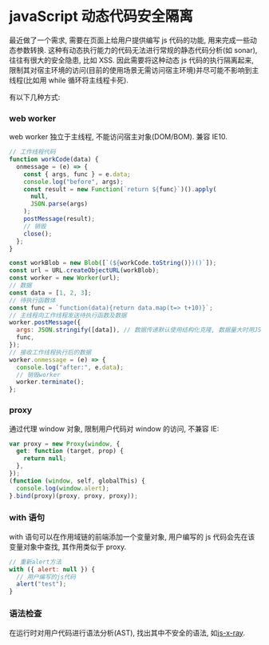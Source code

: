 # javaScript 动态代码安全隔离

最近做了一个需求, 需要在页面上给用户提供编写 js 代码的功能, 用来完成一些动态参数转换. 这种有动态执行能力的代码无法进行常规的静态代码分析(如 sonar), 往往有很大的安全隐患, 比如 XSS. 因此需要将这种动态 js 代码的执行隔离起来, 限制其对宿主环境的访问(目前的使用场景无需访问宿主环境)并尽可能不影响到主线程(比如用 while 循环将主线程卡死).

有以下几种方式:

### web worker

web worker 独立于主线程, 不能访问宿主对象(DOM/BOM). 兼容 IE10.

```javascript
// 工作线程代码
function workCode(data) {
  onmessage = (e) => {
    const { args, func } = e.data;
    console.log("before", args);
    const result = new Function(`return ${func}`)().apply(
      null,
      JSON.parse(args)
    );
    postMessage(result);
    // 销毁
    close();
  };
}

const workBlob = new Blob([`(${workCode.toString()})()`]);
const url = URL.createObjectURL(workBlob);
const worker = new Worker(url);
// 数据
const data = [1, 2, 3];
// 待执行函数体
const func = `function(data){return data.map(t=> t+10)}`;
// 主线程向工作线程发送待执行函数及数据
worker.postMessage({
  args: JSON.stringify([data]), // 数据传递默认使用结构化克隆, 数据量大时用JSON.stringify性能更好
  func,
});
// 接收工作线程执行后的数据
worker.onmessage = (e) => {
  console.log("after:", e.data);
  // 销毁worker
  worker.terminate();
};
```

### proxy

通过代理 window 对象, 限制用户代码对 window 的访问, 不兼容 IE:

```javascript
var proxy = new Proxy(window, {
  get: function (target, prop) {
    return null;
  },
});
(function (window, self, globalThis) {
  console.log(window.alert);
}.bind(proxy)(proxy, proxy, proxy));
```

### with 语句

with 语句可以在作用域链的前端添加一个变量对象, 用户编写的 js 代码会先在该变量对象中查找, 其作用类似于 proxy.

```javascript
// 重新alert方法
with ({ alert: null }) {
  // 用户编写的js代码
  alert("test");
}
```

### 语法检查

在运行时对用户代码进行语法分析(AST), 找出其中不安全的语法, 如[js-x-ray](https://github.com/NodeSecure/js-x-ray).
